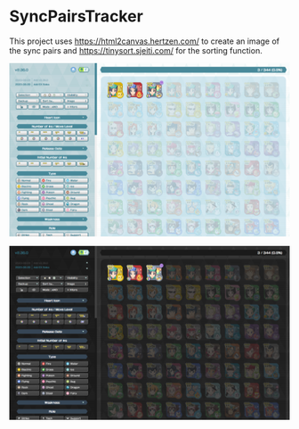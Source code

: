 # SyncPairsTracker

This project uses https://html2canvas.hertzen.com/ to create an image of the sync pairs and https://tinysort.sjeiti.com/ for the sorting function.

![visual](visual.png)

![visual2](visual2.png)